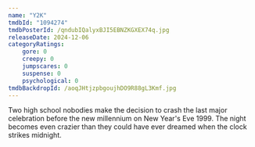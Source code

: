 ```yaml
---
name: "Y2K"
tmdbId: "1094274"
tmdbPosterId: /qndubIQalyxBJI5EBNZKGXEX74q.jpg
releaseDate: 2024-12-06
categoryRatings:
    gore: 0
    creepy: 0
    jumpscares: 0
    suspense: 0
    psychological: 0
tmdbBackdropId: /aoqJHtjzpbgoujhDO9R88gL3Kmf.jpg
---
```

Two high school nobodies make the decision to crash the last major celebration before the new millennium on New Year's Eve 1999. The night becomes even crazier than they could have ever dreamed when the clock strikes midnight.
